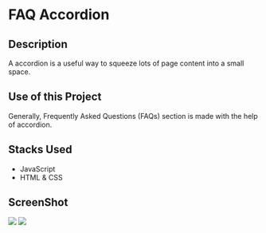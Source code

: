 # FAQ Accordion

## Description
A  accordion is a useful way to squeeze lots of page content into a small space. 

## Use of this Project
Generally, Frequently Asked Questions (FAQs) section is made with the help of accordion.

## Stacks Used
* JavaScript
* HTML & CSS  

## ScreenShot

<img src="https://github.com/khushi-purwar/Web-dev-mini-projects/blob/khushiP/FAQ%20Application/ScreenShots/ss1.png" /> 

<img src="https://github.com/khushi-purwar/Web-dev-mini-projects/blob/khushiP/FAQ%20Application/ScreenShots/ss2.png" />
